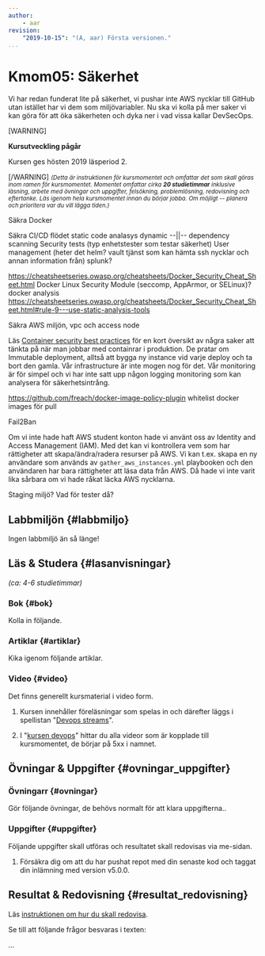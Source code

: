 ```yaml
---
author:
    - aar
revision:
    "2019-10-15": "(A, aar) Första versionen."
...
```

Kmom05: Säkerhet
==================================

Vi har redan funderat lite på säkerhet, vi pushar inte AWS nycklar till GitHub utan istället har vi dem som miljövariabler. Nu ska vi kolla på mer saker vi kan göra för att öka säkerheten och dyka ner i vad vissa kallar DevSecOps.



<!-- more -->
[WARNING]	

 **Kursutveckling pågår**	

 Kursen ges hösten 2019 läsperiod 2.

[/WARNING]
<small><i>(Detta är instruktionen för kursmomentet och omfattar det som skall göras inom ramen för kursmomentet. Momentet omfattar cirka **20 studietimmar** inklusive läsning, arbete med övningar och uppgifter, felsökning, problemlösning, redovisning och eftertanke. Läs igenom hela kursmomentet innan du börjar jobba. Om möjligt -- planera och prioritera var du vill lägga tiden.)</i></small>



Säkra Docker

Säkra CI/CD flödet
static code analasys
dynamic --||--
dependency scanning
Security tests (typ enhetstester som testar säkerhet)
User management (heter det helm? vault tjänst som kan hämta ssh nycklar och annan information från)
splunk?


https://cheatsheetseries.owasp.org/cheatsheets/Docker_Security_Cheat_Sheet.html
Docker Linux Security Module (seccomp, AppArmor, or SELinux)?
docker analysis https://cheatsheetseries.owasp.org/cheatsheets/Docker_Security_Cheat_Sheet.html#rule-9---use-static-analysis-tools

Säkra AWS miljön, vpc och access node

Läs [Container security best practices](https://logz.io/blog/container-security-best-practices/) för en kort översikt av några saker att tänkta på när man jobbar med containrar i produktion. De pratar om Immutable deployment, alltså att bygga ny instance vid varje deploy och ta bort den gamla. Vår infrastructure är inte mogen nog för det. Vår monitoring är för simpel och vi har inte satt upp någon logging monitoring som kan analysera för säkerhetsintrång.

https://github.com/freach/docker-image-policy-plugin whitelist docker images för pull

Fail2Ban

Om vi inte hade haft AWS student konton hade vi använt oss av Identity and Access Management (IAM). Med det kan vi kontrollera vem som har rättigheter att skapa/ändra/radera resurser på AWS. Vi kan t.ex. skapa en ny användare som används av `gather_aws_instances.yml` playbooken och den användaren har bara rättigheter att läsa data från AWS. Då hade vi inte varit lika sårbara om vi hade råkat läcka AWS nycklarna.

<!-- https://kryptera.se/t/elk-stack/ ossec 
https://www.redhat.com/en/topics/devops/what-is-devsecops
https://techbeacon.com/security/6-devsecops-best-practices-automate-early-often
https://techbeacon.com/security/10-top-open-source-tools-docker-security
https://cheatsheetseries.owasp.org/cheatsheets/Docker_Security_Cheat_Sheet.html#rule-9---use-static-analysis-tools

Text om virtualisering och olika tekniker, hur det fungerar?
-->


Staging miljö? Vad för tester då?

Labbmiljön  {#labbmiljo}
---------------------------------

Ingen labbmiljö än så länge!



Läs & Studera  {#lasanvisningar}
---------------------------------

*(ca: 4-6 studietimmar)*



### Bok {#bok}

Kolla in följande.



### Artiklar {#artiklar}

Kika igenom följande artiklar.



### Video {#video}

Det finns generellt kursmaterial i video form.


1. Kursen innehåller föreläsningar som spelas in och därefter läggs i spellistan "[Devops streams](https://www.youtube.com/playlist?list=PLKtP9l5q3ce90068cUPVMcPguKtFAqnvi)".

1. I "[kursen devops](https://www.youtube.com/playlist?list=PLKtP9l5q3ce8s67TUj2qS85C4g1pbrx78)" hittar du alla videor som är kopplade till kursmomentet, de börjar på 5xx i namnet.



Övningar & Uppgifter  {#ovningar_uppgifter}
-------------------------------------------

### Övningarr {#ovningar}

Gör följande övningar, de behövs normalt för att klara uppgifterna..



### Uppgifter {#uppgifter}

Följande uppgifter skall utföras och resultatet skall redovisas via me-sidan.


1. Försäkra dig om att du har pushat repot med din senaste kod och taggat din inlämning med version v5.0.0.



Resultat & Redovisning  {#resultat_redovisning}
-----------------------------------------------

Läs [instruktionen om hur du skall redovisa](./../redovisa).

Se till att följande frågor besvaras i texten:

...